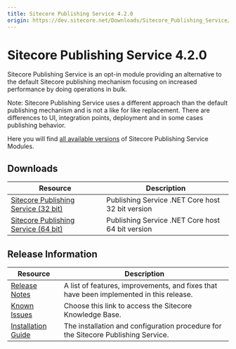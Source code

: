 ```yaml
---
title: Sitecore Publishing Service 4.2.0
origin: https://dev.sitecore.net/Downloads/Sitecore_Publishing_Service/42/Sitecore_Publishing_Service_420.aspx
---
```


# Sitecore Publishing Service 4.2.0

Sitecore Publishing Service is an opt-in module providing an alternative to the default Sitecore publishing mechanism focusing on increased performance by doing operations in bulk.

  <Alert variant='warning' mb={4}>
    <AlertIcon />
    Note: Sitecore Publishing Service uses a different approach than the default publishing mechanism and is not a like for like replacement. There are differences to UI, integration points, deployment and in some cases publishing behavior.
  </Alert>
  

Here you will find [all available versions](/downloads/Sitecore_Publishing_Service_Module) of Sitecore Publishing Service Modules.

## Downloads

 | Resource | Description |
 | --- | --- |
 | [Sitecore Publishing Service (32 bit)](https://sitecoredev.azureedge.net/~/media/512B97CF13F4408180EA462A2DCD3CF8.ashx?date=20191125T151618) | Publishing Service .NET Core host 32 bit version |
 | [Sitecore Publishing Service (64 bit)](https://sitecoredev.azureedge.net/~/media/1AD1BA4204634EB5B4B18179E23FA285.ashx?date=20191125T151637) | Publishing Service .NET Core host 64 bit version |

## Release Information

 | Resource | Description |
 | --- | --- |
 | [Release Notes](https://dev.sitecore.net:443/downloads/Sitecore%20Publishing%20Service/42/Sitecore%20Publishing%20Service%20420/Release%20Notes) | A list of features, improvements, and fixes that have been implemented in this release. |
 | [Known Issues](https://kb.sitecore.net/articles/431510) | Choose this link to access the Sitecore Knowledge Base. |
 | [Installation Guide](https://sitecoredev.azureedge.net/~/media/5724C90E9B7A43F8A302E1ECA367FC73.ashx?date=20210319T115045) | The installation and configuration procedure for the Sitecore Publishing Service. |